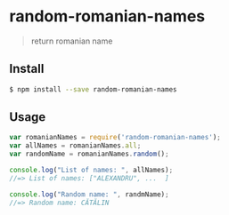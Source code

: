 # random-romanian-names
> return romanian name

## Install

```sh
$ npm install --save random-romanian-names
```


## Usage

```js
var romanianNames = require('random-romanian-names');
var allNames = romanianNames.all;
var randomName = romanianNames.random();

console.log("List of names: ", allNames);
//=> List of names: ["ALEXANDRU", ...  ]

console.log("Random name: ", randmName);
//=> Random name: CĂTĂLIN
```